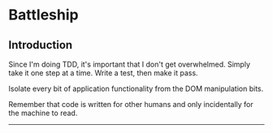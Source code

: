 # Battleship

## Introduction

Since I'm doing TDD, it's important that I don't get overwhelmed.
Simply take it one step at a time. Write a test, then make it pass.

Isolate every bit of application functionality from the DOM manipulation bits.

Remember that code is written for other humans and only incidentally for the machine to read.

---
